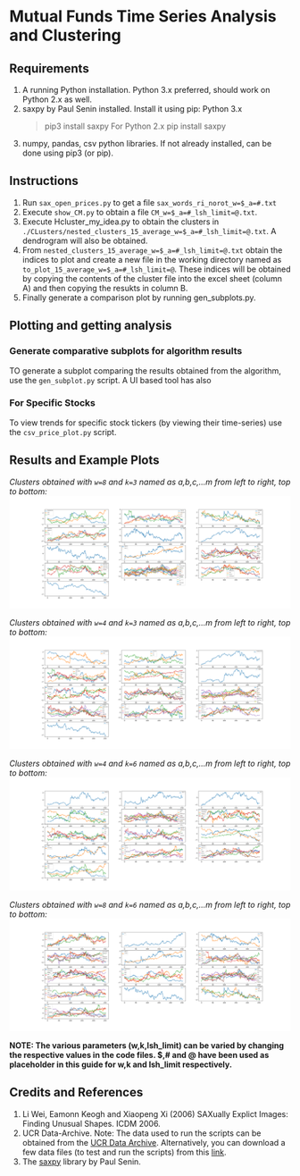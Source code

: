 # Mutual Funds Time Series Analysis and Clustering


## Requirements

1. A running Python installation. Python 3.x preferred, should work on Python 2.x as well.
2. saxpy by Paul Senin installed. Install it using pip:
	Python 3.x
	>pip3 install saxpy
	For Python 2.x
	>pip install saxpy
3. numpy, pandas, csv python libraries. If not already installed, can be done using pip3 (or pip).

## Instructions 
1. Run `sax_open_prices.py` to get a file `sax_words_ri_norot_w=$_a=#.txt`
2. Execute `show_CM.py` to obtain a file `CM_w=$_a=#_lsh_limit=@.txt`.
3. Execute Hcluster_my_idea.py to obtain the clusters in `./CLusters/nested_clusters_15_average_w=$_a=#_lsh_limit=@.txt`. A dendrogram will also be obtained.
4. From `nested_clusters_15_average_w=$_a=#_lsh_limit=@.txt` obtain the indices to plot and create a new file in the working directory named as `to_plot_15_average_w=$_a=#_lsh_limit=@`. These indices will be obtained by copying the contents of the cluster file into the excel sheet (column A) and then copying the resukts in column B.
5. Finally generate a comparison plot by running gen_subplots.py.

## Plotting and getting analysis

### Generate comparative subplots for algorithm results
TO generate a subplot comparing the results obtained from the algorithm, use the `gen_subplot.py` script.
A UI based tool has also
### For Specific Stocks
To view trends for specific stock tickers (by viewing their time-series) use the `csv_price_plot.py` script.

## Results and Example Plots

_Clusters obtained with `w=8` and `k=3` named as a,b,c,...m from left to right, top to bottom:_
![Clusters obtained with `w=8` and `k=3` named as a,b,c,...m from left to right, top to bottom](https://github.com/atishayjain708/TS_MF_cluster_analysis/blob/results/Plots/diff_znorm_comparison_nested_15_average_w%3D8_a%3D20_lsh_limit%3D3.png)

_Clusters obtained with `w=4` and `k=3` named as a,b,c,...m from left to right, top to bottom:_
![Clusters obtained with `w=4` and `k=3` named as a,b,c,...m from left to right, top to bottom](https://github.com/atishayjain708/TS_MF_cluster_analysis/blob/results/Plots/diff_znorm_comparison_nested_15_average_w%3D4_a%3D20_lsh_limit%3D3.png)

_Clusters obtained with `w=4` and `k=6` named as a,b,c,...m from left to right, top to bottom:_
![Clusters obtained with `w=4` and `k=6` named as a,b,c,...m from left to right, top to bottom](https://github.com/atishayjain708/TS_MF_cluster_analysis/blob/results/Plots/diff_znorm_comparison_nested_15_average_w%3D4_a%3D20_lsh_limit%3D6.png)

_Clusters obtained with `w=8` and `k=6` named as a,b,c,...m from left to right, top to bottom:_
![Clusters obtained with `w=8` and `k=6` named as a,b,c,...m from left to right, top to bottom](https://github.com/atishayjain708/TS_MF_cluster_analysis/blob/results/Plots/diff_znorm_comparison_nested_15_average_w%3D8_a%3D20_lsh_limit%3D6.png)

**NOTE: The various parameters (w,k,lsh_limit) can be varied by changing the respective values in the code files. $,# and @ have been used as placeholder in this guide for w,k and lsh_limit respectively.**


## Credits and References

1. Li Wei, Eamonn Keogh and Xiaopeng Xi (2006) SAXually Explict Images: Finding Unusual Shapes. ICDM 2006.
2. UCR Data-Archive.
Note: The data used to run the scripts can be obtained from the [UCR Data Archive](https://www.cs.ucr.edu/~eamonn/time_series_data/UCR_TS_Archive_2015.zip).
Alternatively, you can download a few data files (to test and run the scripts) from this [link](https://drive.google.com/open?id=1Y9KprdCn3563Q20xR-3kMpS2_GrP7Bl5).
3. The [saxpy](https://pypi.org/project/saxpy/) library by Paul Senin.